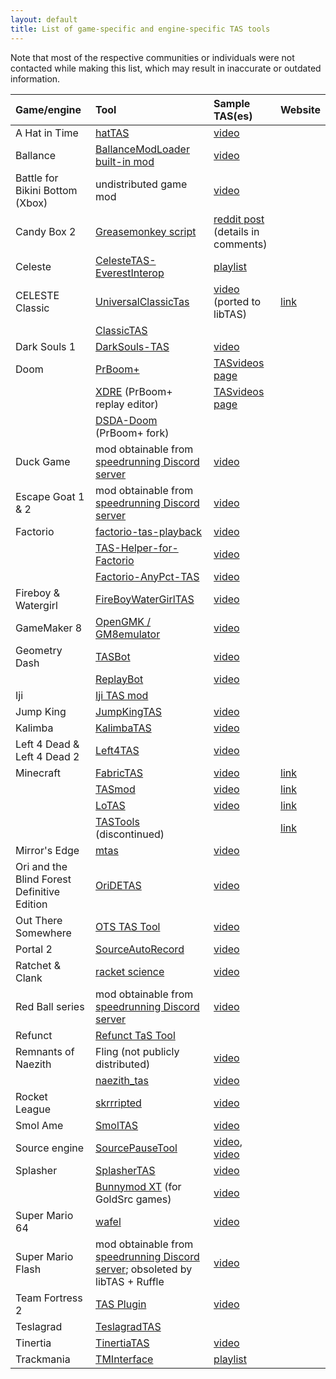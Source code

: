```yaml
---
layout: default
title: List of game-specific and engine-specific TAS tools
---
```


Note that most of the respective communities or individuals were not contacted while making this list, which may result in inaccurate or outdated information.

| Game/engine | Tool | Sample TAS(es) | Website |
|:-|:-|:-|:-|
| A Hat in Time | [hatTAS](https://github.com/doesthisusername/hat-tas) | [video](https://www.youtube.com/watch?v=zjMdLUkz22o) |
| Ballance | [BallanceModLoader built-in mod](https://github.com/Gamepiaynmo/BallanceModLoader) | [video](https://www.youtube.com/watch?v=yQf6E7iatIk)
| Battle for Bikini Bottom (Xbox)   | undistributed game mod | [video](https://www.youtube.com/watch?v=wU0lA1e_vL8) |
| Candy Box 2 | [Greasemonkey script](https://pastebin.com/d0RHZHn2) | [reddit post](https://www.reddit.com/r/candybox/comments/d8i1u1/cb2_first_ever_cb2_tas_1023/) (details in comments) |
| Celeste | [CelesteTAS-EverestInterop](https://github.com/EverestAPI/CelesteTAS-EverestInterop) | [playlist](https://youtube.com/playlist?list=PLC5x4tN0gVAxTJTfyHLK0R5gEJVucoVU1) |
| CELESTE Classic | [UniversalClassicTas](https://github.com/CelesteClassic/UniversalClassicTas) | [video](https://www.youtube.com/watch?v=irO5st7rQo8) (ported to libTAS) | [link](https://celesteclassic.github.io/tasdatabase/)
| | [ClassicTAS](https://github.com/CelesteClassic/ClassicTAS) |
| Dark Souls 1 | [DarkSouls-TAS](https://github.com/DavidCEllis/DarkSouls-TAS) | [video](https://www.youtube.com/watch?v=gf_ApkcKt6I) |
| Doom | [PrBoom+](https://github.com/coelckers/prboom-plus) | [TASvideos page](https://tasvideos.org/Movies-doom) |
| | [XDRE](https://notabug.org/38_ViTa_38/xdre) (PrBoom+ replay editor) | [TASvideos page](https://tasvideos.org/Movies-doom) |
| | [DSDA-Doom](https://github.com/kraflab/dsda-doom) (PrBoom+ fork) |
| Duck Game | mod obtainable from [speedrunning Discord server](https://discord.com/invite/NRpEZhb) | [video](https://www.youtube.com/watch?v=OLd4s3IXzLA) |
| Escape Goat 1 & 2 | mod obtainable from [speedrunning Discord server](https://discord.gg/WjTDANU) | [video](https://www.youtube.com/watch?v=6f6v56-3Kc4)
| Factorio | [factorio-tas-playback](https://github.com/Bilka2/factorio-tas-playback) | [video](https://www.youtube.com/watch?v=RouykgBfIX8) |
| | [TAS-Helper-for-Factorio](https://github.com/MortenTobiasNielsen/TAS-Helper-for-Factorio) | [video](https://www.youtube.com/watch?v=geEoRQ2JEbM) |
| | [Factorio-AnyPct-TAS](https://github.com/gotyoke/Factorio-AnyPct-TAS) | [video](https://www.youtube.com/watch?v=qYIplmAQcWU) |
| Fireboy & Watergirl | [FireBoyWaterGirlTAS](https://github.com/pixelchai/FireBoyWaterGirlTAS) | [video](https://www.youtube.com/watch?v=2j8xStuQCVY) |
| GameMaker 8 | [OpenGMK / GM8emulator](https://github.com/OpenGMK/OpenGMK) | [video](https://www.youtube.com/watch?v=Grpnf0_lNMc) |
| Geometry Dash | [TASBot](https://www.youtube.com/watch?v=l-j6zprga0c) | [video](https://www.youtube.com/watch?v=buwYdv_8hKs) |
| | [ReplayBot](https://github.com/matcool/ReplayBot) | [video](https://www.youtube.com/watch?v=3fcRO_AswyU) |
| Iji | [Iji TAS mod](https://github.com/Kataiser/Iji-TAS-mod) |
| Jump King | [JumpKingTAS](https://github.com/ShootMe/JumpKingTAS) | [video](https://www.youtube.com/watch?v=LZlo6TzL7N4) |
| Kalimba | [KalimbaTAS](https://github.com/ShootMe/KalimbaTAS) | [video](https://www.youtube.com/watch?v=JhOv177sQVE)
| Left 4 Dead & Left 4 Dead 2 | [Left4TAS](https://github.com/sw1ft747/Left4TAS) | [video](https://www.youtube.com/watch?v=0PDeOglDmy0) |
| Minecraft | [FabricTAS](https://www.curseforge.com/minecraft/mc-mods/rtas) | [video](https://www.youtube.com/watch?v=i-ZR5-COTcU) | [link](https://minecrafttas.com/)
| | [TASmod](https://www.curseforge.com/minecraft/mc-mods/tasmod) | [video](https://www.youtube.com/watch?v=1kuAETMT4RE) | [link](https://minecrafttas.com/) |
| | [LoTAS](https://www.curseforge.com/minecraft/mc-mods/lotas) | [video](https://www.youtube.com/watch?v=caNO0qdnTFk) | [link](https://minecrafttas.com/) |
| | [TASTools](https://www.curseforge.com/minecraft/mc-mods/tastools) (discontinued) | | [link](https://minecrafttas.com/) |
| Mirror's Edge | [mtas](https://github.com/btbd/mtas) | [video](https://www.youtube.com/watch?v=65pxe7q-eDA) |
| Ori and the Blind Forest Definitive Edition | [OriDETAS](https://github.com/ShootMe/OriDETAS) | [video](https://www.youtube.com/watch?v=mEZ2XeZ5Vyg)
| Out There Somewhere | [OTS TAS Tool](https://github.com/thisishowmymindworks/ots-tas-tool) | [video](https://www.youtube.com/watch?v=G072-WWMasc) |
| Portal 2 | [SourceAutoRecord](https://sar.portal2.sr/) | [video](https://www.youtube.com/watch?v=MZi1dXwCqG8) |
| Ratchet & Clank | [racket science](https://github.com/doesthisusername/racket-science) | [video](https://www.youtube.com/watch?v=Vdn1j-iNZgA) |
| Red Ball series | mod obtainable from [speedrunning Discord server](https://discord.com/invite/NtectkbxPK) | [video](https://www.youtube.com/watch?v=hL8yfvYwJeQ) |
| Refunct | [Refunct TaS Tool](https://github.com/oberien/refunct-tas) |
| Remnants of Naezith | Fling (not publicly distributed) | [video](https://www.youtube.com/watch?v=BJF2esp8Tr8) |
| | [naezith_tas](https://github.com/negative-seven/naezith_tas) | [video](https://www.youtube.com/watch?v=4qRvYK4rLCY)
| Rocket League | [skrrripted](https://github.com/spacefluff432/skrrripted) | [video](https://twitter.com/i/status/1248611698874806274) |
| Smol Ame | [SmolTAS](https://github.com/Sh1r0Yaksha/SmolTAS) | [video](https://www.youtube.com/watch?v=sPJHTvnPQRg) |
| Source engine | [SourcePauseTool](https://github.com/YaLTeR/SourcePauseTool) | [video](https://www.youtube.com/watch?v=W9gxFkOz2_4), [video](https://www.youtube.com/watch?v=jJqcEgLXNeo) |
| Splasher | [SplasherTAS](https://github.com/ShootMe/SplasherTAS) | [video](https://www.youtube.com/watch?v=TwSme7Mq7JM) |
| | [Bunnymod XT](https://github.com/YaLTeR/BunnymodXT) (for GoldSrc games) | [video](https://www.youtube.com/watch?v=J0n-TIrpkDA) |
| Super Mario 64 | [wafel](https://github.com/branpk/wafel) | [video](https://www.youtube.com/watch?v=bLrmpZbjb20) |
| Super Mario Flash | mod obtainable from [speedrunning Discord server](https://discord.com/invite/b6nm2dj); obsoleted by libTAS + Ruffle | [video](https://www.youtube.com/watch?v=5y9c3U2wcTY) |
| Team Fortress 2 | [TAS Plugin](https://jump.tf/forum/index.php/topic,1350.0.html) | [video](https://www.youtube.com/watch?v=RvhA7Y2AI7o) |
| Teslagrad | [TeslagradTAS](https://github.com/ShootMe/TeslagradTAS) |
| Tinertia | [TinertiaTAS](https://github.com/ShootMe/TinertiaTAS) | [video](https://www.youtube.com/watch?v=AeosuAoHj1Y)
| Trackmania | [TMInterface](https://donadigo.com/tminterface/) | [playlist](https://www.youtube.com/playlist?list=PL5wGHh_5ddnxLvNqUpAxZfawe4Emnbbps) |
